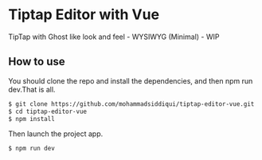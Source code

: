 # Tiptap Editor with Vue

TipTap with Ghost like look and feel - WYSIWYG (Minimal) - WIP

## How to use

You should clone the repo and install the dependencies, and then npm run dev.That is all.

```bash
$ git clone https://github.com/mohammadsiddiqui/tiptap-editor-vue.git
$ cd tiptap-editor-vue
$ npm install
```

Then launch the project app.

```bash
$ npm run dev
```

